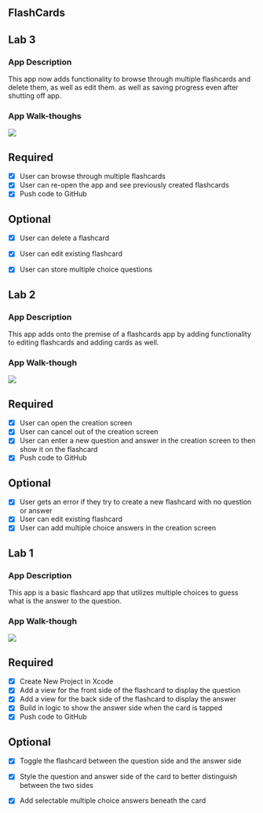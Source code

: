 ## FlashCards

## Lab 3

### App Description
This app now adds functionality to browse through multiple flashcards and delete them, as well as edit them. as well as saving progress even after shutting off app.

### App Walk-thoughs
![](https://i.imgur.com/mFWpi1Q.gif)

## Required
- [x] User can browse through multiple flashcards
- [x] User can re-open the app and see previously created flashcards
- [x] Push code to GitHub
## Optional
- [x] User can delete a flashcard
- [x] User can edit existing flashcard
- [x] User can store multiple choice questions


## Lab 2

### App Description
This app adds onto the premise of a flashcards app by adding functionality to editing flashcards and adding cards as well.

### App Walk-though

![](https://i.imgur.com/hOq9Q4G.gif)

## Required
- [x] User can open the creation screen
- [x] User can cancel out of the creation screen
- [x] User can enter a new question and answer in the creation screen to then show it on the flashcard
- [x] Push code to GitHub
## Optional
- [x] User gets an error if they try to create a new flashcard with no question or answer
- [x] User can edit existing flashcard
- [x] User can add multiple choice answers in the creation screen

## Lab 1

### App Description
This app is a basic flashcard app that utilizes multiple choices to guess what is the answer to the question.

### App Walk-though
![](https://i.imgur.com/iLrQfN0.gif)


## Required
- [x] Create New Project in Xcode
- [x] Add a view for the front side of the flashcard to display the question
- [x] Add a view for the back side of the flashcard to display the answer
- [x] Build in logic to show the answer side when the card is tapped
- [x] Push code to GitHub
## Optional
- [x] Toggle the flashcard between the question side and the answer side
- [x] Style the question and answer side of the card to better distinguish between the two sides
- [x] Add selectable multiple choice answers beneath the card

